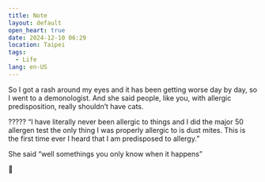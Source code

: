 ```yaml
---
title: Note
layout: default
open_heart: true
date: 2024-12-10 06:29
location: Taipei
tags: 
  - Life
lang: en-US
---
```


So I got a rash around my eyes and it has been getting worse day by day, so I went to a demonologist. And she said people, like you, with allergic predisposition, really shouldn’t have cats. 

????? “I have literally never been allergic to things and I did the major 50 allergen test the only thing I was properly allergic to is dust mites. This is the first time ever I heard that I am predisposed to allergy.”

She said “well somethings you only know when it happens”

🤯
